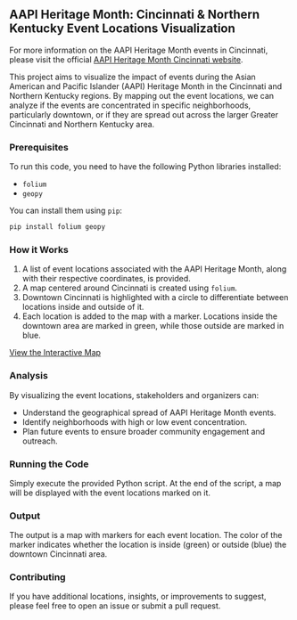 ## AAPI Heritage Month: Cincinnati & Northern Kentucky Event Locations Visualization

For more information on the AAPI Heritage Month events in Cincinnati, please visit the official [AAPI Heritage Month Cincinnati website](https://www.aapiheritagecincy.com/).

This project aims to visualize the impact of events during the Asian American and Pacific Islander (AAPI) Heritage Month in the Cincinnati and Northern Kentucky regions. By mapping out the event locations, we can analyze if the events are concentrated in specific neighborhoods, particularly downtown, or if they are spread out across the larger Greater Cincinnati and Northern Kentucky area.

### Prerequisites

To run this code, you need to have the following Python libraries installed:

- `folium`
- `geopy`

You can install them using `pip`:

```bash
pip install folium geopy
```

### How it Works

1. A list of event locations associated with the AAPI Heritage Month, along with their respective coordinates, is provided.
2. A map centered around Cincinnati is created using `folium`.
3. Downtown Cincinnati is highlighted with a circle to differentiate between locations inside and outside of it.
4. Each location is added to the map with a marker. Locations inside the downtown area are marked in green, while those outside are marked in blue.

[View the Interactive Map](file:///C:/Users/aashr/Downloads/index.html)


### Analysis

By visualizing the event locations, stakeholders and organizers can:

- Understand the geographical spread of AAPI Heritage Month events.
- Identify neighborhoods with high or low event concentration.
- Plan future events to ensure broader community engagement and outreach.

### Running the Code

Simply execute the provided Python script. At the end of the script, a map will be displayed with the event locations marked on it.

### Output

The output is a map with markers for each event location. The color of the marker indicates whether the location is inside (green) or outside (blue) the downtown Cincinnati area.

### Contributing

If you have additional locations, insights, or improvements to suggest, please feel free to open an issue or submit a pull request.
